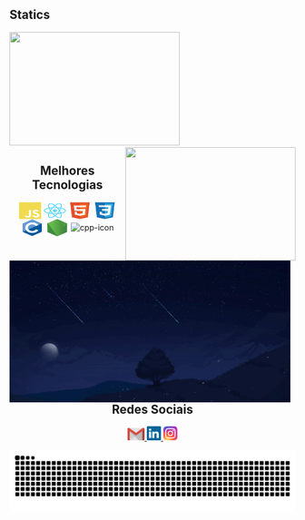 ## Statics

<div>
  <img height="200em" width="300px" src="https://github-readme-stats.vercel.app/api?username=jornadev&show_icons=true&theme=midnight-purple&include_all_commits=true&count_private=true"/>
  <img align="right" height="200em" width="300px" src="https://github-readme-stats.vercel.app/api/top-langs/?username=jornadev&layout=compact&langs_count=16&theme=midnight-purple"/>
</div>

<div align="center">
  <div style="display: inline_block">
    <img align="left" height="250" alt="coding-time" src="star.gif">
    <h2>Melhores Tecnologias</h2>
    <img align="center" height="30" width="40" alt="js-icon" src="https://raw.githubusercontent.com/devicons/devicon/master/icons/javascript/javascript-plain.svg">
    <img align="center" height="30" width="40" alt="react-icon" src="https://raw.githubusercontent.com/devicons/devicon/master/icons/react/react-original.svg">
    <img align="center" height="30" width="40" alt="html-icon" src="https://raw.githubusercontent.com/devicons/devicon/master/icons/html5/html5-original.svg">
    <img align="center" height="30" width="40" alt="css-icon" src="https://raw.githubusercontent.com/devicons/devicon/master/icons/css3/css3-original.svg">
    <img align="center" height="30" width="40" alt="c-icon" src="https://raw.githubusercontent.com/devicons/devicon/master/icons/c/c-original.svg">
    <img align="center" height="30" width="40" alt="nodejs-icon" src="https://raw.githubusercontent.com/devicons/devicon/master/icons/nodejs/nodejs-original.svg">
    <img align="center" height="30" width="40" alt="cpp-icon" src="https://raw.githubusercontent.com/jmnote/z-icons/master/svg/cpp.svg">
  </div>
  
  <h2>Redes Sociais</h2>
  <a href="mailto:jornadahenrique12@gmail.com">
    <img width="30" src="gmail.svg" alt="Gmail">
  </a>
  <a href="https://www.linkedin.com/in/henriquejornada/">
    <img width="25" src="linkedin.svg" alt="LinkedIn">
  </a>
  <a href="https://www.instagram.com/henriquejornada/">
    <img width="25" src="instagram.png" alt="Instagram">
  </a>
</div>

![Snake animation](https://github.com/jornadev/jornadev/blob/output/github-contribution-grid-snake.svg)
